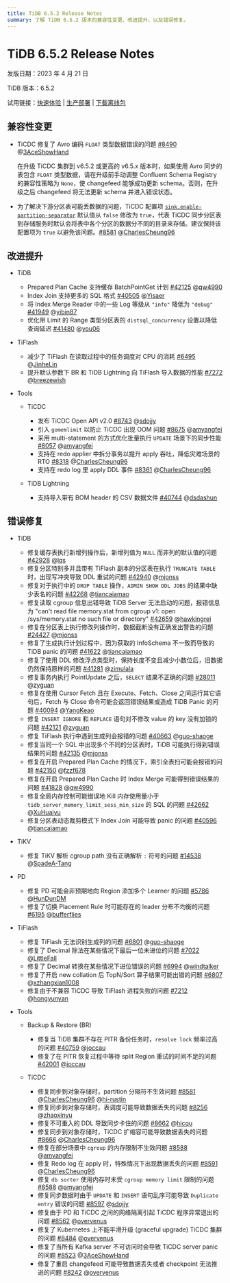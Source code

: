 ```yaml
---
title: TiDB 6.5.2 Release Notes
summary: 了解 TiDB 6.5.2 版本的兼容性变更、改进提升，以及错误修复。
---
```


# TiDB 6.5.2 Release Notes

发版日期：2023 年 4 月 21 日

TiDB 版本：6.5.2

试用链接：[快速体验](https://docs.pingcap.com/zh/tidb/v6.5/quick-start-with-tidb) | [生产部署](https://docs.pingcap.com/zh/tidb/v6.5/production-deployment-using-tiup) | [下载离线包](https://cn.pingcap.com/product-community/?version=v6.5.2#version-list)

## 兼容性变更

- TiCDC 修复了 Avro 编码 `FLOAT` 类型数据错误的问题 [#8490](https://github.com/pingcap/tiflow/issues/8490) @[3AceShowHand](https://github.com/3AceShowHand)

    在升级 TiCDC 集群到 v6.5.2 或更高的 v6.5.x 版本时，如果使用 Avro 同步的表包含 `FLOAT` 类型数据，请在升级前手动调整 Confluent Schema Registry 的兼容性策略为 `None`，使 changefeed 能够成功更新 schema。否则，在升级之后 changefeed 将无法更新 schema 并进入错误状态。

- 为了解决下游分区表可能丢数据的问题，TiCDC 配置项 [`sink.enable-partition-separator`](/ticdc/ticdc-changefeed-config.md#ticdc-changefeed-配置文件说明) 默认值从 `false` 修改为 `true`，代表 TiCDC 同步分区表到存储服务时默认会将表中各个分区的数据分不同的目录来存储。建议保持该配置项为 `true` 以避免该问题。[#8581](https://github.com/pingcap/tiflow/issues/8581) @[CharlesCheung96](https://github.com/CharlesCheung96)

## 改进提升

+ TiDB

    - Prepared Plan Cache 支持缓存 BatchPointGet 计划 [#42125](https://github.com/pingcap/tidb/issues/42125) @[qw4990](https://github.com/qw4990)
    - Index Join 支持更多的 SQL 格式 [#40505](https://github.com/pingcap/tidb/issues/40505) @[Yisaer](https://github.com/Yisaer)
    - 将 Index Merge Reader 中的一些 Log 等级从 `"info"` 降低为 `"debug"` [#41949](https://github.com/pingcap/tidb/issues/41949) @[yibin87](https://github.com/yibin87)
    - 优化带 Limit 的 Range 类型分区表的 `distsql_concurrency` 设置以降低查询延迟 [#41480](https://github.com/pingcap/tidb/issues/41480) @[you06](https://github.com/you06)

+ TiFlash

    - 减少了 TiFlash 在读取过程中的任务调度对 CPU 的消耗 [#6495](https://github.com/pingcap/tiflash/issues/6495) @[JinheLin](https://github.com/JinheLin)
    - 提升默认参数下 BR 和 TiDB Lightning 向 TiFlash 导入数据的性能 [#7272](https://github.com/pingcap/tiflash/issues/7272) @[breezewish](https://github.com/breezewish)

+ Tools

    + TiCDC

        - 发布 TiCDC Open API v2.0 [#8743](https://github.com/pingcap/tiflow/issues/8743) @[sdojjy](https://github.com/sdojjy)
        - 引入 `gomemlimit` 以防止 TiCDC 出现 OOM 问题 [#8675](https://github.com/pingcap/tiflow/issues/8675) @[amyangfei](https://github.com/amyangfei)
        - 采用 multi-statement 的方式优化批量执行 `UPDATE` 场景下的同步性能 [#8057](https://github.com/pingcap/tiflow/issues/8057) @[amyangfei](https://github.com/amyangfei)
        - 支持在 redo applier 中拆分事务以提升 apply 吞吐，降低灾难场景的 RTO [#8318](https://github.com/pingcap/tiflow/issues/8318) @[CharlesCheung96](https://github.com/CharlesCheung96)
        - 支持在 redo log 里 apply DDL 事件 [#8361](https://github.com/pingcap/tiflow/issues/8361) @[CharlesCheung96](https://github.com/CharlesCheung96)

    + TiDB Lightning

        - 支持导入带有 BOM header 的 CSV 数据文件 [#40744](https://github.com/pingcap/tidb/issues/40744) @[dsdashun](https://github.com/dsdashun)

## 错误修复

+ TiDB

    - 修复缓存表执行新增列操作后，新增列值为 `NULL` 而非列的默认值的问题 [#42928](https://github.com/pingcap/tidb/issues/42928) @[lqs](https://github.com/lqs)
    - 修复分区特别多并且带有 TiFlash 副本的分区表在执行 `TRUNCATE TABLE` 时，出现写冲突导致 DDL 重试的问题 [#42940](https://github.com/pingcap/tidb/issues/42940) @[mjonss](https://github.com/mjonss)
    - 修复对于执行中的 `DROP TABLE` 操作，`ADMIN SHOW DDL JOBS` 的结果中缺少表名的问题 [#42268](https://github.com/pingcap/tidb/issues/42268) @[tiancaiamao](https://github.com/tiancaiamao)
    - 修复读取 cgroup 信息出错导致 TiDB Server 无法启动的问题，报错信息为 "can't read file memory.stat from cgroup v1: open /sys/memory.stat no such file or directory" [#42659](https://github.com/pingcap/tidb/issues/42659) @[hawkingrei](https://github.com/hawkingrei)
    - 修复在分区表上执行修改列操作时，数据截断没有正确发出警告的问题 [#24427](https://github.com/pingcap/tidb/issues/24427) @[mjonss](https://github.com/mjonss)
    - 修复了生成执行计划过程中，因为获取的 InfoSchema 不一致而导致的 TiDB panic 的问题 [#41622](https://github.com/pingcap/tidb/issues/41622) @[tiancaiamao](https://github.com/tiancaiamao)
    - 修复了使用 DDL 修改浮点类型时，保持长度不变且减少小数位后，旧数据仍然保持原样的问题 [#41281](https://github.com/pingcap/tidb/issues/41281) @[zimulala](https://github.com/zimulala)
    - 修复事务内执行 PointUpdate 之后，`SELECT` 结果不正确的问题 [#28011](https://github.com/pingcap/tidb/issues/28011) @[zyguan](https://github.com/zyguan)
    - 修复在使用 Cursor Fetch 且在 Execute、Fetch、Close 之间运行其它语句后，Fetch 与 Close 命令可能会返回错误结果或造成 TiDB Panic 的问题 [#40094](https://github.com/pingcap/tidb/issues/40094) @[YangKeao](https://github.com/YangKeao)
    - 修复 `INSERT IGNORE` 和 `REPLACE` 语句对不修改 value 的 key 没有加锁的问题 [#42121](https://github.com/pingcap/tidb/issues/42121) @[zyguan](https://github.com/zyguan)
    - 修复 TiFlash 执行中遇到生成列会报错的问题 [#40663](https://github.com/pingcap/tidb/issues/40663) @[guo-shaoge](https://github.com/guo-shaoge)
    - 修复当同一个 SQL 中出现多个不同的分区表时，TiDB 可能执行得到错误结果的问题 [#42135](https://github.com/pingcap/tidb/issues/42135) @[mjonss](https://github.com/mjonss)
    - 修复在开启 Prepared Plan Cache 的情况下，索引全表扫可能会报错的问题 [#42150](https://github.com/pingcap/tidb/issues/42150) @[fzzf678](https://github.com/fzzf678)
    - 修复在开启 Prepared Plan Cache 时 Index Merge 可能得到错误结果的问题 [#41828](https://github.com/pingcap/tidb/issues/41828) @[qw4990](https://github.com/qw4990)
    - 修复全局内存控制可能错误地 Kill 内存使用量小于 `tidb_server_memory_limit_sess_min_size` 的 SQL 的问题 [#42662](https://github.com/pingcap/tidb/issues/41828) @[XuHuaiyu](https://github.com/XuHuaiyu)
    - 修复分区表动态裁剪模式下 Index Join 可能导致 panic 的问题 [#40596](https://github.com/pingcap/tidb/issues/40596) @[tiancaiamao](https://github.com/tiancaiamao)

+ TiKV

    - 修复 TiKV 解析 cgroup path 没有正确解析 `:` 符号的问题 [#14538](https://github.com/tikv/tikv/issues/14538) @[SpadeA-Tang](https://github.com/SpadeA-Tang)

+ PD

    - 修复 PD 可能会非预期地向 Region 添加多个 Learner 的问题 [#5786](https://github.com/tikv/pd/issues/5786) @[HunDunDM](https://github.com/HunDunDM)
    - 修复了切换 Placement Rule 时可能存在的 leader 分布不均衡的问题 [#6195](https://github.com/tikv/pd/issues/6195) @[bufferflies](https://github.com/bufferflies)

+ TiFlash

    - 修复 TiFlash 无法识别生成列的问题 [#6801](https://github.com/pingcap/tiflash/issues/6801) @[guo-shaoge](https://github.com/guo-shaoge)
    - 修复了 Decimal 除法在某些情况下最后一位未进位的问题 [#7022](https://github.com/pingcap/tiflash/issues/7022) @[LittleFall](https://github.com/LittleFall)
    - 修复了 Decimal 转换在某些情况下进位错误的问题 [#6994](https://github.com/pingcap/tiflash/issues/6994) @[windtalker](https://github.com/windtalker)
    - 修复了开启 new collation 后 TopN/Sort 算子结果可能出错的问题 [#6807](https://github.com/pingcap/tiflash/issues/6807) @[xzhangxian1008](https://github.com/xzhangxian1008)
    - 修复由于不兼容 TiCDC 导致 TiFlash 进程失败的问题 [#7212](https://github.com/pingcap/tiflash/issues/7212) @[hongyunyan](https://github.com/hongyunyan)

+ Tools

    + Backup & Restore (BR)

        - 修复当 TiDB 集群不存在 PITR 备份任务时，`resolve lock` 频率过高的问题 [#40759](https://github.com/pingcap/tidb/issues/40759) @[joccau](https://github.com/joccau)
        - 修复了在 PITR 恢复过程中等待 split Region 重试的时间不足的问题 [#42001](https://github.com/pingcap/tidb/issues/42001) @[joccau](https://github.com/joccau)

    + TiCDC

        - 修复同步到对象存储时，partition 分隔符不生效问题 [#8581](https://github.com/pingcap/tiflow/issues/8581) @[CharlesCheung96](https://github.com/CharlesCheung96) @[hi-rustin](https://github.com/hi-rustin)
        - 修复同步到对象存储时，表调度可能导致数据丢失的问题 [#8256](https://github.com/pingcap/tiflow/issues/8256) @[zhaoxinyu](https://github.com/zhaoxinyu)
        - 修复不可重入的 DDL 导致同步卡住的问题 [#8662](https://github.com/pingcap/tiflow/issues/8662) @[hicqu](https://github.com/hicqu)
        - 修复同步到对象存储时，TiCDC 扩缩容可能导致数据丢失的问题 [#8666](https://github.com/pingcap/tiflow/issues/8666) @[CharlesCheung96](https://github.com/CharlesCheung96)
        - 修复在部分场景中 `cgroup` 的内存限制不生效问题 [#8588](https://github.com/pingcap/tiflow/issues/8588) @[amyangfei](https://github.com/amyangfei)
        - 修复 Redo log 在 apply 时，特殊情况下出现数据丢失的问题 [#8591](https://github.com/pingcap/tiflow/issues/8591) @[CharlesCheung96](https://github.com/CharlesCheung96)
        - 修复 `db sorter` 使用内存时未受 `cgroup memory limit` 限制的问题 [#8588](https://github.com/pingcap/tiflow/issues/8588) @[amyangfei](https://github.com/amyangfei)
        - 修复同步数据时由于 `UPDATE` 和 `INSERT` 语句乱序可能导致 `Duplicate entry` 错误的问题 [#8597](https://github.com/pingcap/tiflow/issues/8597) @[sdojjy](https://github.com/sojjy)
        - 修复由于 PD 和 TiCDC 之间的网络隔离引起 TiCDC 程序异常退出的问题 [#8562](https://github.com/pingcap/tiflow/issues/8562) @[overvenus](https://github.com/overvenus)
        - 修复了 Kubernetes 上不能平滑升级 (graceful upgrade) TiCDC 集群的问题 [#8484](https://github.com/pingcap/tiflow/issues/8484) @[overvenus](https://github.com/overvenus)
        - 修复了当所有 Kafka server 不可访问时会导致 TiCDC server panic 的问题 [#8523](https://github.com/pingcap/tiflow/issues/8523) @[3AceShowHand](https://github.com/3AceShowHand)
        - 修复了重启 changefeed 可能导致数据丢失或者 checkpoint 无法推进的问题 [#8242](https://github.com/pingcap/tiflow/issues/8242) @[overvenus](https://github.com/overvenus)
